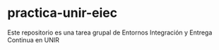 # practica-unir-eiec
Este repositorio es una tarea grupal de Entornos Integración y Entrega Continua en UNIR
